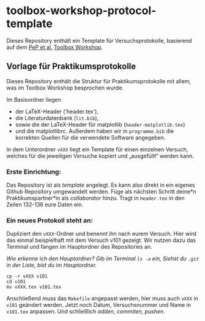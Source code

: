# toolbox-workshop-protocol-template
Dieses Repository enthält ein Template für Versuchsprotokolle, basierend auf dem [PeP et al.](https://pep-dortmund.org) [Toolbox Workshop](https://toolbox.pep-dortmund.org).

## Vorlage für Praktikumsprotokolle

Dieses Repository enthält die Struktur für Praktikumsprotokolle mit allem,
was im Toolbox Workshop besprochen wurde.

Im Basisordner liegen
- der LaTeX-Header ('header.tex'),
- die Literaturdatenbank (`lit.bib`),
- sowie die der LaTeX-Header für matplotlib (`header-matplotlib.tex`)
- und die matplotlibrc.
Außerdem haben wir in `programme.bib` die korrekten Quellen für die verwendete Software angegeben.

In dem Unterordner `vXXX` liegt ein Template für einen einzelnen Versuch,
welches für die jeweiligen Versuche kopiert und „ausgefüllt“ werden kann.

### Erste Einrichtung:

Das Repository ist als _template_ angelegt. Es kann also direkt in ein eigenes Github Repository umgewandelt werden.
Füge als nächsten Schritt deine\*n Praktikumspartner\*in als _collaborator_ hinzu.
Tragt in `header.tex` in den Zeilen 132-136 eure Daten ein.

### Ein neues Protokoll steht an:

Dupliziert den `vXXX`-Ordner und benennt ihn nach eurem Versuch.
Hier wird das einmal beispielhaft mit dem Versuch v101 gezeigt.
Wir nutzen dazu das Terminal und fangen im Hauptordner des Repositories an.

_Wie erkenne ich den Hauptordner? Gib im Terminal `ls -a` ein,
Siehst du `.git` in der Liste, bist du im Hauptordner._

```
cp -r vXXX v101
cd v101
mv vXXX.tex v101.tex
```
Anschließend muss das `Makefile` angepasst werden, hier muss auch `vXXX` in `v101`
geändert werden.
Jetzt noch Datum, Versuchsnummer und Name in `v101.tex` anpassen.
Und schließlich _adden, commiten, pushen_.
